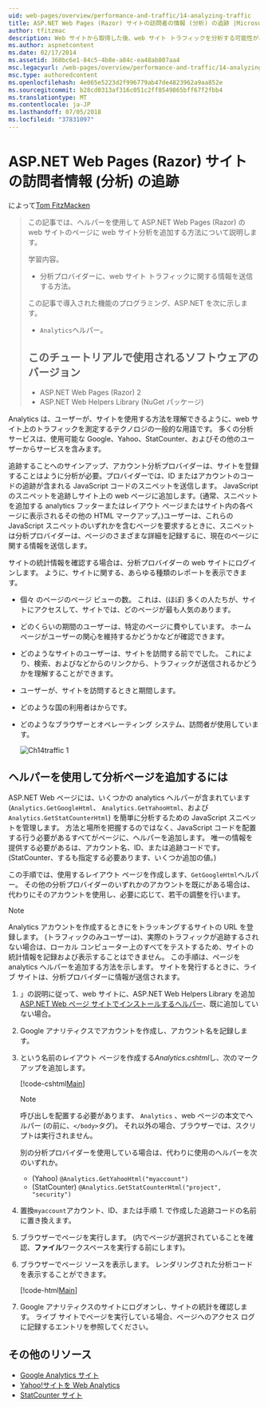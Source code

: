 ```yaml
---
uid: web-pages/overview/performance-and-traffic/14-analyzing-traffic
title: ASP.NET Web Pages (Razor) サイトの訪問者の情報 (分析) の追跡 |Microsoft Docs
author: tfitzmac
description: Web サイトから取得した後、web サイト トラフィックを分析する可能性があります。
ms.author: aspnetcontent
ms.date: 02/17/2014
ms.assetid: 360bc6e1-84c5-4b8e-a84c-ea48ab807aa4
msc.legacyurl: /web-pages/overview/performance-and-traffic/14-analyzing-traffic
msc.type: authoredcontent
ms.openlocfilehash: 4e065e5223d2f996779ab47de4823962a9aa852e
ms.sourcegitcommit: b28cd0313af316c051c2ff8549865bff67f2fbb4
ms.translationtype: MT
ms.contentlocale: ja-JP
ms.lasthandoff: 07/05/2018
ms.locfileid: "37831097"
---
```

<a name="tracking-visitor-information-analytics-for-an-aspnet-web-pages-razor-site"></a>ASP.NET Web Pages (Razor) サイトの訪問者情報 (分析) の追跡
====================
によって[Tom FitzMacken](https://github.com/tfitzmac)

> この記事では、ヘルパーを使用して ASP.NET Web Pages (Razor) の web サイトのページに web サイト分析を追加する方法について説明します。
> 
> 学習内容。
> 
> - 分析プロバイダーに、web サイト トラフィックに関する情報を送信する方法。
> 
> この記事で導入された機能のプログラミング、ASP.NET を次に示します。
> 
> - `Analytics`ヘルパー。
>   
> 
> ## <a name="software-versions-used-in-the-tutorial"></a>このチュートリアルで使用されるソフトウェアのバージョン
> 
> 
> - ASP.NET Web Pages (Razor) 2
> - ASP.NET Web Helpers Library (NuGet パッケージ)


Analytics は、ユーザーが、サイトを使用する方法を理解できるように、web サイト上のトラフィックを測定するテクノロジの一般的な用語です。 多くの分析サービスは、使用可能な Google、Yahoo、StatCounter、およびその他のユーザーからサービスを含みます。

追跡することへのサインアップ、アカウント分析プロバイダーは、サイトを登録することはように分析が必要。プロバイダーでは、ID またはアカウントのコードの追跡が含まれる JavaScript コードのスニペットを送信します。 JavaScript のスニペットを追跡しサイト上の web ページに追加します。(通常、スニペットを追加する analytics フッターまたはレイアウト ページまたはサイト内の各ページに表示されるその他の HTML マークアップ。)ユーザーは、これらの JavaScript スニペットのいずれかを含むページを要求するときに、スニペットは分析プロバイダーは、ページのさまざまな詳細を記録するに、現在のページに関する情報を送信します。

サイトの統計情報を確認する場合は、分析プロバイダーの web サイトにログインします。 ように、サイトに関する、あらゆる種類のレポートを表示できます。

- 個々 のページのページ ビューの数。 これは、(ほぼ) 多くの人たちが、サイトにアクセスして、サイトでは、どのページが最も人気のあります。
- どのくらいの期間のユーザーは、特定のページに費やしています。 ホーム ページがユーザーの関心を維持するかどうかなどが確認できます。
- どのようなサイトのユーザーは、サイトを訪問する前ででした。 これにより、検索、およびなどからのリンクから、トラフィックが送信されるかどうかを理解することができます。
- ユーザーが、サイトを訪問するときと期間します。
- どのような国の利用者はからです。
- どのようなブラウザーとオペレーティング システム、訪問者が使用しています。

    ![Ch14traffic 1](14-analyzing-traffic/_static/image1.jpg)

## <a name="using-a-helper-to-add-analytics-to-a-page"></a>ヘルパーを使用して分析ページを追加するには

ASP.NET Web ページには、いくつかの analytics ヘルパーが含まれています (`Analytics.GetGoogleHtml`、 `Analytics.GetYahooHtml`、および`Analytics.GetStatCounterHtml`) を簡単に分析するための JavaScript スニペットを管理します。 方法と場所を把握するのではなく、JavaScript コードを配置する行う必要があるすべてがページに、ヘルパーを追加します。 唯一の情報を提供する必要があるは、アカウント名、ID、または追跡コードです。 (StatCounter、するも指定する必要あります、いくつか追加の値。)

この手順では、使用するレイアウト ページを作成します、`GetGoogleHtml`ヘルパー。 その他の分析プロバイダーのいずれかのアカウントを既にがある場合は、代わりにそのアカウントを使用し、必要に応じて、若干の調整を行います。

> [!NOTE]
> Analytics アカウントを作成するときにをトラッキングするサイトの URL を登録します。 (トラフィックのみユーザーは)、実際のトラフィックが追跡するされない場合は、ローカル コンピューター上のすべてをテストするため、サイトの統計情報を記録および表示することはできません。 この手順は、ページを analytics ヘルパーを追加する方法を示します。 サイトを発行するときに、ライブ サイトは、分析プロバイダーに情報が送信されます。


1. 」の説明に従って、web サイトに、ASP.NET Web Helpers Library を追加[ASP.NET Web ページ サイトでインストールするヘルパー](https://go.microsoft.com/fwlink/?LinkId=252372)、既に追加していない場合。
2. Google アナリティクスでアカウントを作成し、アカウント名を記録します。
3. という名前のレイアウト ページを作成する*Analytics.cshtml*し、次のマークアップを追加します。

    [!code-cshtml[Main](14-analyzing-traffic/samples/sample1.cshtml)]

    > [!NOTE]
    > 呼び出しを配置する必要があります、 `Analytics` 、web ページの本文でヘルパー (の前に、`</body>`タグ)。 それ以外の場合、ブラウザーでは、スクリプトは実行されません。

    別の分析プロバイダーを使用している場合は、代わりに使用のヘルパーを次のいずれか。

    - (Yahoo) `@Analytics.GetYahooHtml("myaccount")`
    - (StatCounter) `@Analytics.GetStatCounterHtml("project", "security")`
4. 置換`myaccount`アカウント、ID、または手順 1. で作成した追跡コードの名前に置き換えます。
5. ブラウザーでページを実行します。 (内でページが選択されていることを確認、**ファイル**ワークスペースを実行する前にします)。
6. ブラウザーでページ ソースを表示します。 レンダリングされた分析コードを表示することができます。

    [!code-html[Main](14-analyzing-traffic/samples/sample2.html)]
7. Google アナリティクスのサイトにログオンし、サイトの統計を確認します。 ライブ サイトでページを実行している場合、ページへのアクセス ログに記録するエントリを参照してください。

<a id="Additional_Resources"></a>
## <a name="additional-resources"></a>その他のリソース

- [Google Analytics サイト](https://www.google.com/analytics/)
- [Yahoo!サイトを Web Analytics](http://help.yahoo.com/l/us/yahoo/ywa/)
- [StatCounter サイト](http://statcounter.com/)
